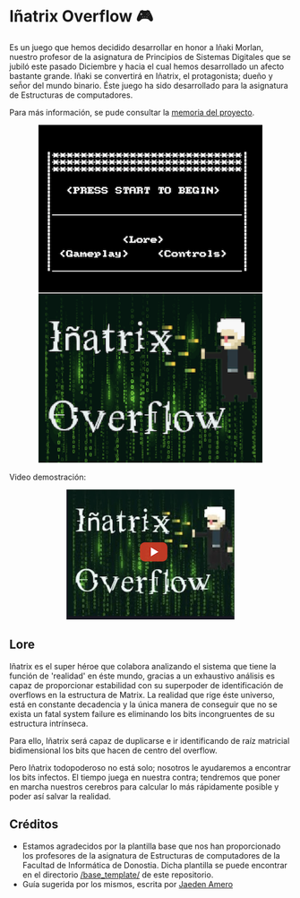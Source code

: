 # Iñatrix Overflow 🎮


Es un juego que hemos decidido desarrollar en honor a Iñaki Morlan, nuestro profesor de la asignatura de Principios de Sistemas Digitales que se jubiló este pasado Diciembre y hacia el cual hemos desarrollado un afecto bastante grande. Iñaki se convertirá en Iñatrix, el protagonista; dueño y señ̃or del mundo binario. Éste juego ha sido desarrollado para la asignatura de Estructuras de computadores.

Para más información, se pude consultar la <a href="https://github.com/Geru-Scotland/inatrix_overflow/blob/master/doc/memoria/Memoria.pdf">memoria del proyecto</a>.

<p align="center">
  <img alt="Main Menu" src="resources/StartingMenu.png" />
</p>


Video demostración:
<p align="center">
  <a target="_blank" href="https://www.youtube.com/watch?v=ibOBxk2QBKM&feature=youtu.be"><img alt="Main Menu" src="resources/Game.png" /></a>
</p>


## Lore


Iñatrix es el super héroe que colabora analizando el sistema que tiene la función de 'realidad' en éste mundo, gracias a un exhaustivo análisis es capaz de proporcionar estabilidad con su superpoder de identificación de overflows en la estructura de Matrix. La realidad que rige éste universo, está en constante decadencia y la única manera de conseguir que no se exista un fatal system failure es eliminando los bits incongruentes de su estructura intrínseca.

Para ello, Iñatrix será capaz de duplicarse e ir identificando de raíz matricial bidimensional los bits que hacen de centro del overflow.

Pero Iñatrix todopoderoso no está solo; nosotros le ayudaremos a encontrar los bits infectos. El tiempo juega en nuestra contra; tendremos que poner en marcha nuestros cerebros para calcular lo más rápidamente posible y poder así salvar la realidad.



## Créditos

* Estamos agradecidos por la plantilla base que nos han proporcionado los profesores de la asignatura de Estructuras de computadores de la Facultad de Informática de Donostia. Dicha plantilla se puede encontrar en el directorio [/base_template/](https://github.com/Geru-Scotland/inatrix_overflow/tree/master/base_template) de este repositorio.
* Guía sugerida por los mismos, escrita por [Jaeden Amero](https://patater.com/files/projects/manual/manual.html)
